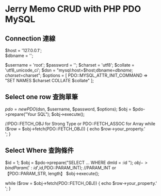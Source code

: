 # Jerry Memo CRUD with PHP PDO MySQL
 
## Connection 連線

$host = '127.0.0.1';  
$dbname = '';

$username = 'root';
$password = '';
$charset = 'utf8';
$collate = 'utf8_unicode_ci';
$dsn = "mysql:host=$host;dbname=$dbname;charset=$charset";
$options = [
    PDO::MYSQL_ATTR_INIT_COMMAND => "SET NAMES $charset COLLATE $collate"
];

## Select one row 查詢單筆

$pdo = new PDO($dsn, $username, $password, $options);
$obj = $pdo->prepare("Your SQL");
$obj->execute();

//PDO::FETCH_OBJ for Strong Type or PDO::FETCH_ASSOC for Array
while ($row = $obj->fetch(PDO::FETCH_OBJ)) {
    echo $row->your_property.'<br/>';
}


## Select Where 查詢條件
$id = 1;
$obj = $pdo->prepare("SELECT ... WHERE dmId = :id ");
$obj->bindParam(':id',$id,PDO::PARAM_INT); //PARAM_INT or 【PDO::PARAM_STR, length】
$obj->execute();

while ($row = $obj->fetch(PDO::FETCH_OBJ)) {
    echo $row->your_property.'<br/>';
}
